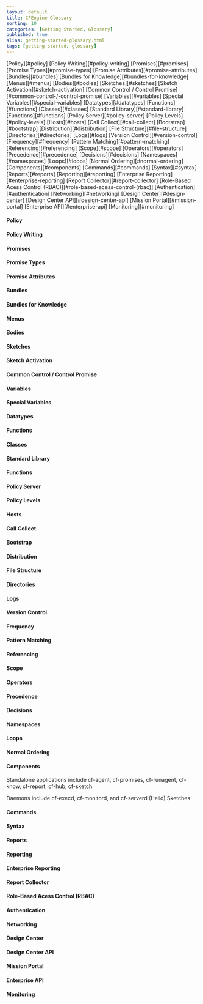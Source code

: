 ```yaml
---
layout: default
title: CFEngine Glossary
sorting: 10
categories: [Getting Started, Glossary]
published: true
alias: getting-started-glossary.html
tags: [getting started, glossary]
---
```


[Policy][#policy]
[Policy Writing][#policy-writing]
[Promises][#promises]
[Promise Types][#promise-types]
[Promise Attributes][#promise-attributes]
[Bundles][#bundles]
[Bundles for Knowledge][#bundles-for-knowledge]
[Menus][#menus]
[Bodies][#bodies]
[Sketches][#sketches]
[Sketch Activation][#sketch-activation]
[Common Control / Control Promise][#common-control-/-control-promise]
[Variables][#variables]
[Special Variables][#special-variables]
[Datatypes][#datatypes]
[Functions][#functions]
[Classes][#classes]
[Standard Library][#standard-library]
[Functions][#functions]
[Policy Server][#policy-server]
[Policy Levels][#policy-levels]
[Hosts][#hosts]
[Call Collect][#call-collect]
[Bootstrap][#bootstrap]
[Distribution][#distribution]
[File Structure][#file-structure]
[Directories][#directories]
[Logs][#logs]
[Version Control][#version-control]
[Frequency][#frequency]
[Pattern Matching][#pattern-matching]
[Referencing][#referencing]
[Scope][#scope]
[Operators][#operators]
[Precedence][#precedence]
[Decisions][#decisions]
[Namespaces][#namespaces]
[Loops][#loops]
[Normal Ordering][#normal-ordering]
[Components][#components]
[Commands][#commands]
[Syntax][#syntax]
[Reports][#reports]
[Reporting][#reporting]
[Enterprise Reporting][#enterprise-reporting]
[Report Collector][#report-collector]
[Role-Based Acess Control (RBAC)][#role-based-acess-control-(rbac)]
[Authentication][#authentication]
[Networking][#networking]
[Design Center][#design-center]
[Design Center API][#design-center-api]
[Mission Portal][#mission-portal]
[Enterprise API][#enterprise-api]
[Monitoring][#monitoring]


#### Policy ####

#### Policy Writing ####

#### Promises ####

#### Promise Types ####

#### Promise Attributes ####

#### Bundles ####

#### Bundles for Knowledge ####

#### Menus ####

#### Bodies ####

#### Sketches ####

#### Sketch Activation ####

#### Common Control / Control Promise ####

#### Variables ####

#### Special Variables ####

#### Datatypes ####

#### Functions ####

#### Classes ####

#### Standard Library ####

#### Functions ####

#### Policy Server ####

#### Policy Levels ####

#### Hosts ####

#### Call Collect ####

#### Bootstrap ####

#### Distribution ####

#### File Structure ####

#### Directories ####

#### Logs ####

#### Version Control ####

#### Frequency ####

#### Pattern Matching ####

#### Referencing ####

#### Scope ####

#### Operators ####

#### Precedence ####

#### Decisions ####

#### Namespaces ####

#### Loops ####

#### Normal Ordering ####

#### Components ####

Standalone applications include cf-agent, cf-promises, cf-runagent, cf-know, cf-report, cf-hub, cf-sketch

Daemons include cf-execd, cf-monitord, and cf-serverd
(Hello) Sketches

#### Commands ####

#### Syntax ####

#### Reports ####

#### Reporting ####

#### Enterprise Reporting ####

#### Report Collector ####

#### Role-Based Acess Control (RBAC) ####

#### Authentication ####

#### Networking ####

#### Design Center ####

#### Design Center API ####

#### Mission Portal ####

#### Enterprise API ####

#### Monitoring ####











